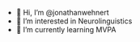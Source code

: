 - 👋 Hi, I’m @jonathanwehnert
- 👀 I’m interested in Neurolinguistics
- 🌱 I’m currently learning MVPA


<!---
jonathanwehnert/jonathanwehnert is a ✨ special ✨ repository because its `README.md` (this file) appears on your GitHub profile.
You can click the Preview link to take a look at your changes.
--->
